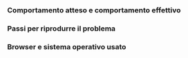 ### Comportamento atteso e comportamento effettivo


### Passi per riprodurre il problema


### Browser e sistema operativo usato

